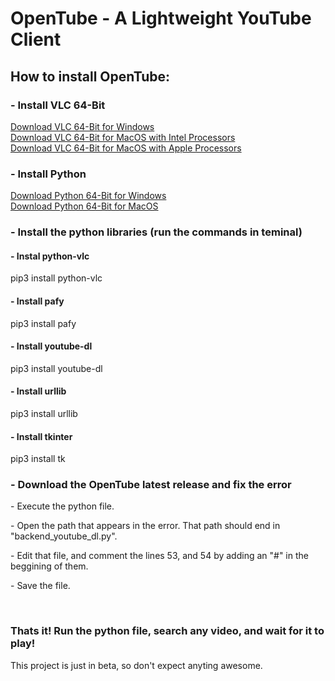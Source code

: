 <h1>OpenTube - A Lightweight YouTube Client</h1>
<h2>How to install OpenTube:</h2>
<h3>- Install VLC 64-Bit</h3>
<a href="https://get.videolan.org/vlc/3.0.17.4/win64/vlc-3.0.17.4-win64.exe">Download VLC 64-Bit for Windows</a>
<br>
<a href="https://get.videolan.org/vlc/3.0.17.3/macosx/vlc-3.0.17.3-intel64.dmg">Download VLC 64-Bit for MacOS with Intel Processors</a>
<br>
<a href="https://get.videolan.org/vlc/3.0.17.3/macosx/vlc-3.0.17.3-arm64.dmg">Download VLC 64-Bit for MacOS with Apple Processors</a>
<br>
<h3>- Install Python</h3>
<a href="https://www.python.org/ftp/python/3.10.5/python-3.10.5-amd64.exe">Download Python 64-Bit for Windows</a>
<br>
<a href="https://www.python.org/ftp/python/3.10.5/python-3.10.5-macos11.pkg">Download Python 64-Bit for MacOS</a>
<br>
<h3>- Install the python libraries (run the commands in teminal)</h3>
<h4>- Instal python-vlc</h4>
pip3 install python-vlc
<br>
<h4>- Install pafy</h4>
pip3 install pafy
<br>
<h4>- Install youtube-dl</h4>
pip3 install youtube-dl
<br>
<h4>- Install urllib</h4>
pip3 install urllib
<br>
<h4>- Install tkinter</h4>
pip3 install tk
<br>
<h3>- Download the OpenTube latest release and fix the error</h3>
<p>- Execute the python file.</p>
<p>- Open the path that appears in the error. That path should end in "backend_youtube_dl.py".</p>
<p>- Edit that file, and comment the lines 53, and 54 by adding an "#" in the beggining of them.</p>
<p>- Save the file.</p>
<br>
<h3>Thats it! Run the python file, search any video, and wait for it to play!</h3>
<p>This project is just in beta, so don't expect anyting awesome.</p>
